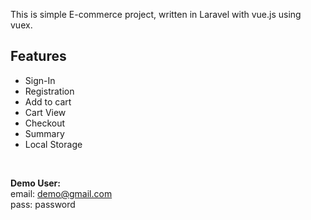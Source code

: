 This is simple E-commerce project, written in Laravel with vue.js using vuex.

## Features

- Sign-In
- Registration
- Add to cart
- Cart View
- Checkout
- Summary
- Local Storage

<br>

**Demo User:** <br>
email: demo@gmail.com <br>
pass: password
